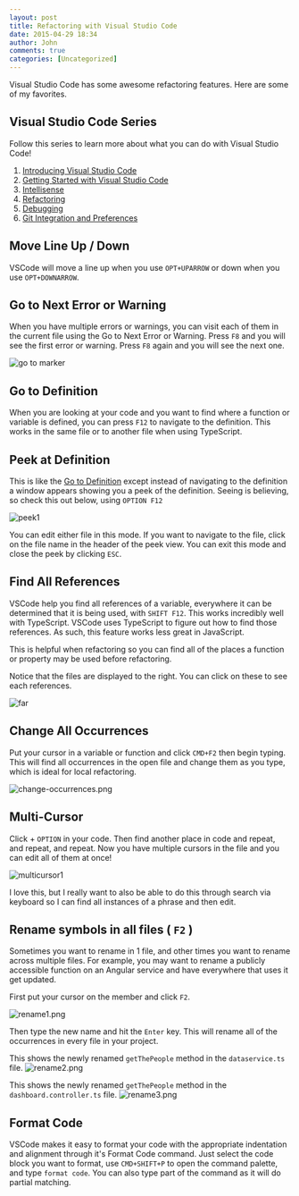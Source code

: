 ```yaml
---
layout: post
title: Refactoring with Visual Studio Code
date: 2015-04-29 18:34
author: John
comments: true
categories: [Uncategorized]
---
```

Visual Studio Code has some awesome refactoring features. Here are some of my favorites.

<h2>Visual Studio Code Series</h2>

Follow this series to learn more about what you can do with Visual Studio Code!

<ol>
<li><a href="http://johnpapa.net/visual-studio-code">Introducing Visual Studio Code</a></li>
<li><a href="http://johnpapa.net/getting-started-with-visual-studio-code">Getting Started with Visual Studio Code</a></li>
<li><a href="http://johnpapa.net/intellisense-witha-visual-studio-code">Intellisense</a></li>
<li><a href="http://johnpapa.net/refactoring-with-visual-studio-code">Refactoring</a></li>
<li><a href="http://johnpapa.net/debugging-with-visual-studio-code">Debugging</a></li>
<li><a href="http://johnpapa.net/git-and-preferences-in-visual-studio-code">Git Integration and Preferences</a></li>
</ol>

<h2>Move Line Up / Down</h2>

VSCode will move a line up when you use <code>OPT+UPARROW</code> or down when you use <code>OPT+DOWNARROW</code>.

<h2>Go to Next Error or Warning</h2>

When you have multiple errors or warnings, you can visit each of them in the current file using the Go to Next Error or Warning. Press <code>F8</code> and you will see the first error or warning. Press <code>F8</code> again and you will see the next one.

<img src="/wp-content/uploads/2015/04/goto-marker.png" alt="go to marker" />

<h2>Go to Definition</h2>

When you are looking at your code and you want to find where a function or variable is defined, you can press <code>F12</code> to navigate to the definition. This works in the same file or to another file when using TypeScript.

<h2>Peek at Definition</h2>

This is like the <a href="go-to-definition">Go to Definition</a> except instead of navigating to the definition a window appears showing you a peek of the definition. Seeing is believing, so check this out below, using <code>OPTION F12</code>

<img src="/wp-content/uploads/2015/04/peek1.png" alt="peek1" />

You can edit either file in this mode. If you want to navigate to the file, click on the file name in the header of the peek view. You can exit this mode and close the peek by clicking <code>ESC</code>.

<h2>Find All References</h2>

VSCode help you find all references of a variable, everywhere it can be determined that it is being used, with <code>SHIFT F12</code>. This works incredibly well with TypeScript. VSCode uses TypeScript to figure out how to find those references. As such, this feature works less great in JavaScript.

This is helpful when refactoring so you can find all of the places a function or property may be used before refactoring.

Notice that the files are displayed to the right. You can click on these to see each references.

<img src="/wp-content/uploads/2015/04/far.png" alt="far" />

<h2>Change All Occurrences</h2>

Put your cursor in a variable or function and click <code>CMD+F2</code> then begin typing. This will find all occurrences in the open file and change them as you type, which is ideal for local refactoring.

<img src="/wp-content/uploads/2015/04/change-occurences.png" alt="change-occurrences.png" />

<h2>Multi-Cursor</h2>

Click + <code>OPTION</code> in your code. Then find another place in code and repeat, and repeat, and repeat. Now you have multiple cursors in the file and you can edit all of them at once!

<img src="/wp-content/uploads/2015/04/multicursor1.png" alt="multicursor1" />

I love this, but I really want to also be able to do this through search via keyboard so I can find all instances of a phrase and then edit.

<h2>Rename symbols in all files ( <code>F2</code> )</h2>

Sometimes you want to rename in 1 file, and other times you want to rename across multiple files. For example, you may want to rename a publicly accessible function on an Angular service and have everywhere that uses it get updated.

First put your cursor on the member and click <code>F2</code>.

<img src="/wp-content/uploads/2015/04/rename1.png" alt="rename1.png" />

Then type the new name and hit the <code>Enter</code> key. This will rename all of the occurrences in every file in your project.

This shows the newly renamed <code>getThePeople</code> method in the <code>dataservice.ts</code> file.
<img src="/wp-content/uploads/2015/04/rename2.png" alt="rename2.png" />

This shows the newly renamed <code>getThePeople</code> method in the <code>dashboard.controller.ts</code> file.
<img src="/wp-content/uploads/2015/04/rename3.png" alt="rename3.png" />

<h2>Format Code</h2>

VSCode makes it easy to format your code with the appropriate indentation and alignment through it's Format Code command. Just select the code block you want to format, use <code>CMD+SHIFT+P</code> to open the command palette, and type <code>format code</code>. You can also type part of the command as it will do partial matching.
